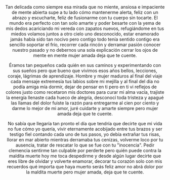<div class="container">
  <header>
	  Tan delicada como siempre esa mirada que no miente, ansiosa e impaciente de mente abierta supe a tu lado cómo mantenerme alerta, feliz con un abrazo y escucharte, feliz de fusionarme con tu cuerpo sin tocarte. El mundo era perfecto con tan solo amarte y poder besarte con la yema de mis dedos acariciando mi vereda con zapatos nuevos, refugiándome en tus miedos volamos juntos a otro cielo uno desconocido, estar enamorado jamás había sido tan nocivo pero contigo todo tenía sentido contigo era sencillo soportar el frío, recorrer cada rincón y derramar pasión conocer nuestro pasado y no debernos una sola explicación cerrar los ojos de mente en mente mujer amada deja que te cuente. 
	  <p>
Éramos tan pequeños cada quién en sus caminos y experimentando con sus sueños pero que bueno que vivimos esos años bellos, lecciones, coraje, lágrimas de aprendizaje. Hombre y mujer maduros al final del viaje cada mensaje extremesía tus labios sobre mi mejilla y al final del día no podía amiga mía dormir, dejar de pensar en ti pero en ti vi reflejos de colores justo como recetaron mis doctores para curar mi alma vacía, trajiste la energía llenaste cada hueco de alegría, desconocí toda tristeza y apagué las llamas del dolor fuiste la razón para entregarme al cien por ciento y darme lo mejor de mi amor, juré cuidarte y amarte siempre pero mujer amada deja que te cuente.
	  <p>
No sabía que llegaría tan pronto el día que tendría que decirte que mi vida no fue cómo yo quería, vivir eternamente acobijado entre tus brazos y ser testigo fiel contando cada uno de tus pasos, yo debía extrañar tus risas, llorar en mar abierto mientras derramaba tus cenizas, volverme loco por tu ausencia, tratar de rescatar lo que se fue con tu "inocencia". Pedir clemencia sentirme tan culpable por perderte pero quién puede contra la maldita muerte hoy me toca despedirme y desde algún lugar decirte que eres libre de olvidar y volverte enamorar, decorar tu corazón solo con mis recuerdos qué importa que haya muerto serás feliz amor no abrá dolor por la maldita muerte pero mujer amada, deja que te cuente.

</header>
   <div>
 

